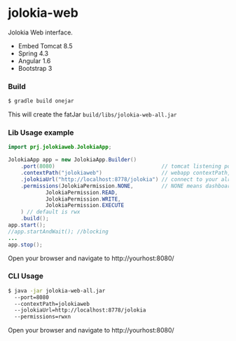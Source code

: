 # jolokia-web

Jolokia Web interface.
  - Embed Tomcat 8.5
  - Spring 4.3
  - Angular 1.6
  - Bootstrap 3

### Build
```sh
$ gradle build onejar
```
This will create the fatJar `build/libs/jolokia-web-all.jar`

### Lib Usage example
```java
import prj.jolokiaweb.JolokiaApp;

JolokiaApp app = new JolokiaApp.Builder()
    .port(8080)                                  // tomcat listening port, default: 8080
    .contextPath("jolokiaweb")                   // webapp contextPath, default is the root path
    .jolokiaUrl("http://localhost:8778/jolokia") // connect to your already running jolokia-jvm-agent
    .permissions(JolokiaPermission.NONE,         // NONE means dashboard only
            JolokiaPermission.READ,
            JolokiaPermission.WRITE,
            JolokiaPermission.EXECUTE
    ) // default is rwx
    .build();
app.start();
//app.startAndWait(); //blocking
...
app.stop();
```
Open your browser and navigate to http://yourhost:8080/
### CLI Usage
```sh
$ java -jar jolokia-web-all.jar
  --port=8080
  --contextPath=jolokiaweb
  --jolokiaUrl=http://localhost:8778/jolokia
  --permissions=rwxn
```
Open your browser and navigate to http://yourhost:8080/
